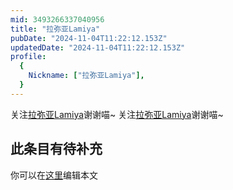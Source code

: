 ```yaml
---
mid: 3493266337040956
title: "拉弥亚Lamiya"
pubDate: "2024-11-04T11:22:12.153Z"
updatedDate: "2024-11-04T11:22:12.153Z"
profile:
  {
    Nickname: ["拉弥亚Lamiya"],
  }
---
```


关注[拉弥亚Lamiya](https://space.bilibili.com/3493266337040956)谢谢喵~ 关注[拉弥亚Lamiya](https://space.bilibili.com/3493266337040956)谢谢喵~

## 此条目有待补充
你可以在[这里](https://github.com/Yuhanawa/VTuber.ICU-Content/edit/master/v/拉弥亚Lamiya/index.md)编辑本文
